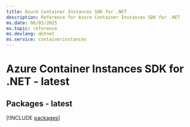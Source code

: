 ```yaml
---
title: Azure Container Instances SDK for .NET
description: Reference for Azure Container Instances SDK for .NET
ms.date: 06/03/2025
ms.topic: reference
ms.devlang: dotnet
ms.service: containerinstances
---
```

# Azure Container Instances SDK for .NET - latest
## Packages - latest
[!INCLUDE [packages](container-instances-index.md)]